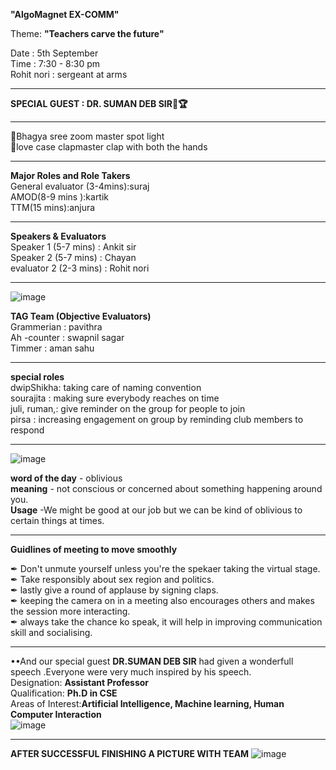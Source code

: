 **"AlgoMagnet  EX-COMM"**                                          

Theme: **"Teachers carve the future"**                           		
 
Date                    :               5th September	                                                         
Time                    :             	7:30 - 8:30 pm	                                                                           
Rohit nori              :               sergeant at arms   

-----------------------------------------------------------------------------------------------------------------------------------------------------------------------------
**SPECIAL GUEST       :   DR. SUMAN DEB SIR🥇🏆**     

-----------------------------------------------------------------------------------------------------------------------------------------------------------------------------
🧨Bhagya sree zoom master spot light                      
🧨love case clapmaster	clap with both the hands              

----------------------------------------------------------------------------------------------------------------------------------------------------------------------------


**Major Roles and Role Takers**                                                                                                                                           
General evaluator (3-4mins):suraj                                                                                                                                            
AMOD(8-9 mins ):kartik                                                                                                                                                             
TTM(15 mins):anjura                

---------------------------------------------------------------------------------------------------------------------------------------------------------------------------

**Speakers & Evaluators**                                                                                                                                                                     
Speaker 1   (5-7 mins)                 : Ankit sir	                                                                                                                
Speaker 2   (5-7 mins)                 : Chayan	                                                                                                                
evaluator 2 (2-3 mins)                 :  Rohit nori  

---------------------------------------------------------------------------------------------------------------------------------------------------------------------------
![image](https://user-images.githubusercontent.com/85113970/132162185-111668fb-c5b0-4629-84bf-0641d2fc3194.png)

**TAG Team (Objective Evaluators)**		                                                                                                                             
 Grammerian    :      pavithra                                                                                                                                        
Ah -counter    :      swapnil sagar 	                                                                                                                                
  Timmer       :       aman sahu      
  
  ---------------------------------------------------------------------------------------------------------------------------------------------------------------------------
  
**special roles**                                                                                                                                                  
dwipShikha:	taking care of naming convention                                                                                                                       
sourajita :	making sure everybody reaches on time                                                                                                                     
juli, ruman,:	give reminder on the group for people to join	                                                                                                        
pirsa	    :   increasing engagement on group by reminding club members to respond    

---------------------------------------------------------------------------------------------------------------------------------------------------------------------------
![image](https://user-images.githubusercontent.com/85113970/132162140-d5ae4edf-cdeb-4b03-8d9e-3fe4d2675716.png)

**word of the day** - oblivious		                                                                                                                                                               
**meaning** - not conscious or concerned about something happening around you.	                                                                        	                                        
**Usage**   -We might be good at our job but we can be kind of oblivious to certain things at times.	   

---------------------------------------------------------------------------------------------------------------------------------------------------------------------------

**Guidlines of meeting to move smoothly**                                                             

✒ Don't unmute yourself unless you're the spekaer taking the virtual stage.                                                                                   
✒ Take responsibly about sex region and politics.                                                                                   
✒ lastly give a round of applause by signing claps.                                                                                           
✒ keeping the camera on in a meeting also encourages others and makes the session more interacting.                                                                              
✒ always take the chance ko speak, it will help in improving communication skill and socialising.   


---------------------------------------------------------------------------------------------------------------------------------------------------------------------------
••And our special guest **DR.SUMAN DEB SIR** had given a wonderfull speech .Everyone were very much inspired by his speech.                                                     
Designation:  **Assistant Professor**                             
Qualification:	**Ph.D in CSE**                               
Areas of Interest:**Artificial Intelligence, Machine learning, Human Computer Interaction**        
![image](https://user-images.githubusercontent.com/85113970/132161712-e13cd7c7-d061-426a-86bf-74dafe8e8b49.png)

---------------------------------------------------------------------------------------------------------------------------------------------------------------------------
**AFTER SUCCESSFUL FINISHING A PICTURE WITH TEAM**
![image](https://user-images.githubusercontent.com/85113970/132161355-12e14ead-bf6d-4a34-b941-4516b980ca73.png)
